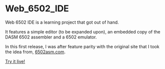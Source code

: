 # Web_6502_IDE

Web 6502 IDE is a learning project that got out of hand.

It features a simple editor (to be expanded upon), an embedded copy of
the DASM 6502 assembler and a 6502 emulator.

In this first release, I was after feature parity with the original
site that I took the idea from, [6502asm.com](http://6502asm.com).

[Try it live!](https://jeremyjstarcher.github.io/Web_6502_IDE/)
